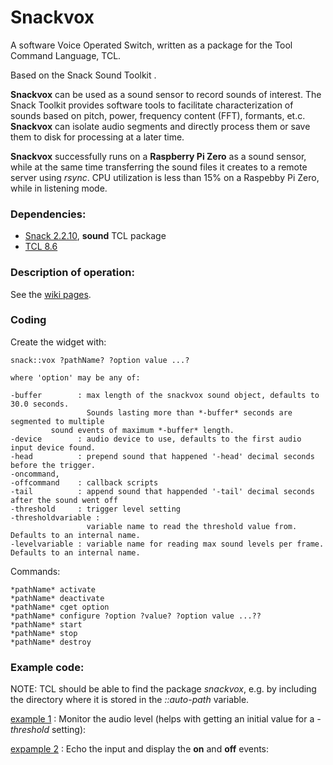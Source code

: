 # Snackvox

A software Voice Operated Switch, written as a package for the Tool Command Language, TCL.

Based on the Snack Sound Toolkit .

**Snackvox** can be used as a sound sensor to record sounds of interest. The Snack Toolkit provides software tools to facilitate characterization of sounds based on pitch, power, frequency content (FFT), formants, et.c. **Snackvox** can isolate audio segments and directly process them or save them to disk for processing at a later time.

**Snackvox** successfully runs on a **Raspberry Pi Zero** as a sound sensor, while at the same time transferring the sound files it creates to a remote server using *rsync*. CPU utilization is less than 15% on a Raspebby Pi Zero, while in listening mode.

### Dependencies:
- <a href='https://www.speech.kth.se/snack/index.html'>Snack 2.2.10</a>, **sound** TCL package
- [TCL 8.6](https://www.tcl.tk/software/tcltk/8.6.html)

### Description of operation:
See the [wiki pages](https://github.com/dzach/snackvox/wiki/Description-of-operation).
### Coding ###
Create the widget with:

```
snack::vox ?pathName? ?option value ...? 

where 'option' may be any of:

-buffer        : max length of the snackvox sound object, defaults to 30.0 seconds. 
                 Sounds lasting more than *-buffer* seconds are segmented to multiple 
		 sound events of maximum *-buffer* length.
-device        : audio device to use, defaults to the first audio input device found.
-head          : prepend sound that happened '-head' decimal seconds before the trigger.
-oncommand, 
-offcommand    : callback scripts
-tail          : append sound that happended '-tail' decimal seconds after the sound went off
-threshold     : trigger level setting
-thresholdvariable :
                 variable name to read the threshold value from. Defaults to an internal name.
-levelvariable : variable name for reading max sound levels per frame. Defaults to an internal name.

```

Commands:
```
*pathName* activate
*pathName* deactivate
*pathName* cget option
*pathName* configure ?option ?value? ?option value ...??
*pathName* start
*pathName* stop
*pathName* destroy
```

### Example code: ###

NOTE: TCL should be able to find the package *snackvox*, e.g. by including the directory where it is stored in the *::auto-path* variable.

[example 1](https://github.com/dzach/snackvox/blob/master/examples/example1.tcl) : Monitor the audio level (helps with getting an initial value for a *-threshold* setting):

[expample 2](https://github.com/dzach/snackvox/blob/master/examples/example2.tcl) : Echo the input and display the **on** and **off** events:
